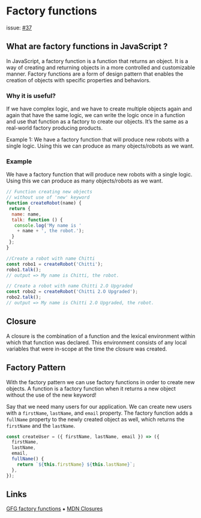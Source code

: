 # Factory functions

issue: [#37](https://github.com/ConnecMent/bank/issues/37)

## What are factory functions in JavaScript ?

In JavaScript, a factory function is a function that returns an object. It is a way of creating and returning objects in a more controlled and customizable manner. Factory functions are a form of design pattern that enables the creation of objects with specific properties and behaviors.

### Why it is useful?

If we have complex logic, and we have to create multiple objects again and again that have the same logic, we can write the logic once in a function and use that function as a factory to create our objects. It’s the same as a real-world factory producing products.

Example 1: We have a factory function that will produce new robots with a single logic. Using this we can produce as many objects/robots as we want.

### Example

We have a factory function that will produce new robots with a single logic. Using this we can produce as many objects/robots as we want.

```js
// Function creating new objects 
// without use of 'new' keyword
function createRobot(name) {
 return {
  name: name,
  talk: function () {
   console.log('My name is '
    + name + ', the robot.');
  }
 };
}

//Create a robot with name Chitti
const robo1 = createRobot('Chitti');
robo1.talk();
// output => My name is Chitti, the robot.

// Create a robot with name Chitti 2.O Upgraded
const robo2 = createRobot('Chitti 2.O Upgraded');
robo2.talk();
// output => My name is Chitti 2.O Upgraded, the robot. 
```

## Closure

 A closure is the combination of a function and the lexical environment within which that function was declared. This environment consists of any local variables that were in-scope at the time the closure was created.

## Factory Pattern

With the factory pattern we can use factory functions in order to create new objects. A function is a factory function when it returns a new object without the use of the new keyword!

Say that we need many users for our application. We can create new users with a `firstName`, `lastName`, and `email` property. The factory function adds a `fullName` property to the newly created object as well, which returns the `firstName` and the `lastName`.

```js
const createUser = ({ firstName, lastName, email }) => ({
  firstName,
  lastName,
  email,
  fullName() {
    return `${this.firstName} ${this.lastName}`;
  },
});
```

## Links

[GFG factory functions](https://www.geeksforgeeks.org/what-are-factory-functions-in-javascript/)
⁕
[MDN Closures](https://developer.mozilla.org/en-US/docs/Web/JavaScript/Closures)

